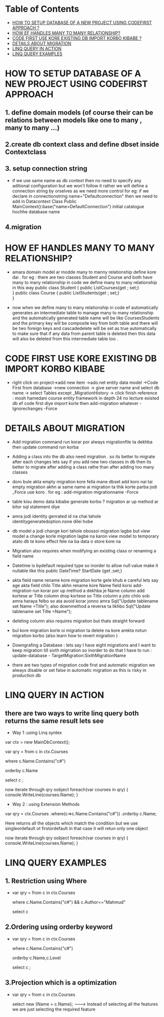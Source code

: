 # Table of Contents  
- [HOW TO SETUP DATABASE OF A NEW PROJECT USING CODEFIRST APPROACH ?](#SETUPDATABASE) 
- [HOW EF HANDLES MANY TO MANY RELATIONSHIP?](#RELATIONSHIP)
- [CODE FIRST USE KORE EXISTING DB IMPORT KORBO KIBABE ?](#EDB)
- [DETAILS ABOUT MIGRATION ](#DETAILS)
- [LINQ QUERY IN ACTION ](#LINQ)
- [LINQ QUERY EXAMPLES ](#EXAMPLES)


   

<a name="SETUPDATABASE"/>
   
# HOW TO SETUP DATABASE OF A NEW PROJECT USING CODEFIRST APPROACH
## 1. define domain models (of course their can be relations between models like one to many , many to many ...)
## 2.create db context class and define dbset inside Contextclass
## 3. setup connection string 
- if we use same name as db context then no need to specify any aditional configuration but we won't follow it 
rather we will define a connection string by orselves as we need more control 
for eg: if we declare in connectionstring name="Defaultconnection" then we need to add in Datacontext Class
Public MainContext():base("name=DefaultConnection")
initial catalogue hochhe database name
## 4.migration 


<a name="RELATIONSHIP"/>
   
# HOW EF HANDLES MANY TO MANY RELATIONSHIP?
- amara domain model ar modde many to manny relationship define kore dai . 
for eg : there are two classes Student and Course and both have many to many relationship 
in code we define many to many relationship in this way 
public class Student
{
 public List<Course>Courses{get ; set;} 	
} 
public class Course
{
 public List<Student>Students{get ; set;} 	
} 
   
- now when we define  many to many relationship in code
ef automatically generates an intermediate table to manage
many to many relationship and the automatically generated 
table name will be like CoursesStudents and the primary key
will be composite key from both table and there will be two foreign keys 
and cascadedelete will be set as true automatically to make sure that 
if any data from parent table is deleted then this data will also be deleted from 
this intermediate table too .


<a name="EDB"/>

# CODE FIRST USE KORE EXISTING DB IMPORT KORBO KIBABE
- right click on project->add new item ->ado.net entity data model ->Code First from database ->new connection -> give server name and select db name
-> select Tables except _MigrationHistory -> click finish 
reference : mosh hamedani course entity framework in depth 24 no lecture 
existed db ef code first diye import korle then add-migration whatever -Ignorechanges -Force


<a name="DETAILS"/>

# DETAILS ABOUT MIGRATION 
- Add migration command run korar por always migrationfile ta dekhba then update command run korba 
- Adding a class into the db also need migration . 
so its better to migrate after each changes lets say if you 
add new two classes in db then its better to migrate after adding a class
rathe than after adding too many classes 
- doro bule akta empty migration kore fella
mane dbset add koro nai tai empty migration 
akhn ai same name ai migration ta thik korte parba 
jodi _Force use koro . 
for eg :  add-migration migrationname -Force   

- table kisu demo data kibabe generate korbo ?
migration ar up method ar bitor sql statement diye
- amra jodi identity genrated id na chai tahole identitygeneratedoption.none dilei hobe 
- db model a jodi change kori tahole obossoi migration lagbe but view model a change korle migration lagbe na 
karon view model to temporary atato db te kono effect fele na ba data o store kore na 
- Migration also requires when modifying an existing class or renaming a field name 
- Datetime is bydefault required type so inorder to allow null value 
make it nullable like this public DateTime? StartDate {get ;set;} 
- akta field name rename kore migration korte gele khub e careful 
lets say age akta field chilo Title akhn rename kore Name field korsi
add-migration run korar por up method a dekhba je Name column add kortese ar 
Title column drop kortese so Title column a joto chilo sob amra haraya felbo
so ata avoid korar jonno amra Sql("Update tablename set Name =Title");
also downmethod a reverse ta likhbo  Sql("Update tablename set Title =Name");
- deleting column also requires migration but thats straight forward 
- bul kore migration korle oi migration ta delete na kore arekta notun migration korbo (also learn how to revert migration )
- Downgrafing a Database :  lets say I have eight migrations and I want to keep migration till sixth migrration 
so inorder to do that I have to run : update-database - TargetMigration:SixthMigrationName
- there are two types of migration code first and automatic migration we always 
disable or set false in automatic migration as this is risky in production db 


<a name="LINQ"/>

#  LINQ QUERY IN ACTION
## there are two ways to write linq query both returns the same result lets see 
- Way 1 :using Linq syntex 

var ctx = new MainDbContext();

var qry = from c in ctx.Courses 
	
   where c.Name.Contains("c#")
	
   orderby c.Name
	
   select c ;

now iterate through qry oobject 
foreach(var courses in qry)
{
console.WriteLine(courses.Name);
}

- Way 2 : using Extension Methods

var qry = ctx.Courses
       .where(c=>c.Name.Contains("c#"))
	.orderby c.Name;

Here returns all the objects which match the condition but we use singleordefault ot firstordefault in that case it will retun only one object 

now iterate through qry oobject 
foreach(var courses in qry)
{
console.WriteLine(courses.Name);
}


<a name="EXAMPLES"/>

# LINQ QUERY EXAMPLES

## 1. Restriction using Where
- var qry = from c in ctx.Courses 
	
	where c.Name.Contains("c#") && c.Author=="Mahmud"  
	
	select c
	
	
## 2.Ordering using orderby keyword

- var qry = from c in ctx.Courses 
	
	where c.Name.Contains("c#")
	
	orderby c.Name,c.Level
	
	select c ;
	
	
## 3.Projection which is a optimization 
- var qry = from c in ctx.Courses 
	
	select new {Name = c.Name}; ---> Instead of selecting all the features we are just selecting the required feature 


## 



